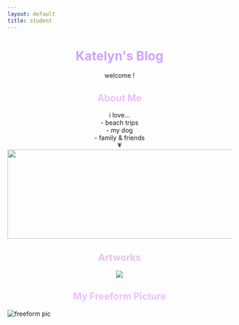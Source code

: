 ```yaml
---
layout: default
title: student
---
```


# <center><font color = "#CEA3FF"> Katelyn's Blog </font></center>
<center><font color = "#281b18"> welcome ! </font></center>

## <center><font color = "#ECBFFF"> About Me </font></center>
<center>i love...</center>
<center>- beach trips</center>
<center>- my dog</center>
<center>- family & friends</center>
<center>💗</center>

<img src="https://i.imgur.com/WQJ2SDM.png" width="600" height="200">

## <center><font color = "#ECBFF"> Artworks </font></center>
<center><img src="https://i.imgur.com/KpIwams.png"></center>

## <center><font color = "#ECBFFF"> My Freeform Picture </font></center>
![freeform pic](https://i.imgur.com/7YUCqwg.png)
